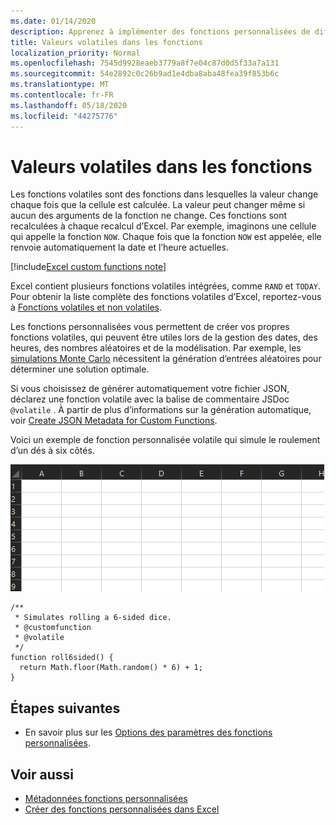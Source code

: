 ```yaml
---
ms.date: 01/14/2020
description: Apprenez à implémenter des fonctions personnalisées de diffusion en continu et volatiles.
title: Valeurs volatiles dans les fonctions
localization_priority: Normal
ms.openlocfilehash: 7545d9928eaeb3779a8f7e04c87d0d5f33a7a131
ms.sourcegitcommit: 54e2892c0c26b9ad1e4dba8aba48fea39f853b6c
ms.translationtype: MT
ms.contentlocale: fr-FR
ms.lasthandoff: 05/18/2020
ms.locfileid: "44275776"
---
```

# <a name="volatile-values-in-functions"></a>Valeurs volatiles dans les fonctions

Les fonctions volatiles sont des fonctions dans lesquelles la valeur change chaque fois que la cellule est calculée. La valeur peut changer même si aucun des arguments de la fonction ne change. Ces fonctions sont recalculées à chaque recalcul d’Excel. Par exemple, imaginons une cellule qui appelle la fonction `NOW`. Chaque fois que la fonction `NOW` est appelée, elle renvoie automatiquement la date et l’heure actuelles.

[!include[Excel custom functions note](../includes/excel-custom-functions-note.md)]

Excel contient plusieurs fonctions volatiles intégrées, comme `RAND` et `TODAY`. Pour obtenir la liste complète des fonctions volatiles d’Excel, reportez-vous à [Fonctions volatiles et non volatiles](/office/client-developer/excel/excel-recalculation#volatile-and-non-volatile-functions).

Les fonctions personnalisées vous permettent de créer vos propres fonctions volatiles, qui peuvent être utiles lors de la gestion des dates, des heures, des nombres aléatoires et de la modélisation. Par exemple, les [simulations Monte Carlo](https://en.wikipedia.org/wiki/Monte_Carlo_method) nécessitent la génération d’entrées aléatoires pour déterminer une solution optimale.

Si vous choisissez de générer automatiquement votre fichier JSON, déclarez une fonction volatile avec la balise de commentaire JSDoc `@volatile` . À partir de plus d’informations sur la génération automatique, voir [Create JSON Metadata for Custom Functions](custom-functions-json-autogeneration.md).

Voici un exemple de fonction personnalisée volatile qui simule le roulement d’un dés à six côtés.

![Image gif illustrant une fonction personnalisée renvoyant une valeur aléatoire pour simuler le roulement d’un dés à six côtés](../images/six-sided-die.gif)

```JS
/**
 * Simulates rolling a 6-sided dice.
 * @customfunction
 * @volatile
 */
function roll6sided() {
  return Math.floor(Math.random() * 6) + 1;
}
```

## <a name="next-steps"></a>Étapes suivantes
* En savoir plus sur les [Options des paramètres des fonctions personnalisées](custom-functions-parameter-options.md).

## <a name="see-also"></a>Voir aussi

* [Métadonnées fonctions personnalisées](custom-functions-json.md)
* [Créer des fonctions personnalisées dans Excel](custom-functions-overview.md)
